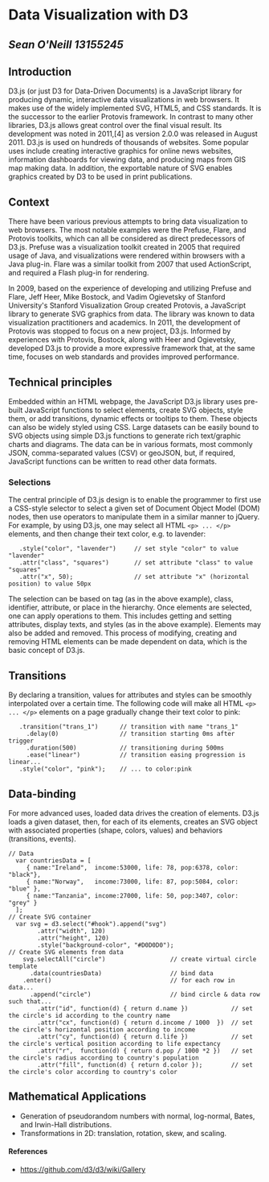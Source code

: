  # Data Visualization with D3

***Sean O'Neill***     ***13155245***
---------------------------------
## Introduction
D3.js (or just D3 for Data-Driven Documents) is a JavaScript library for producing dynamic, interactive data visualizations in web browsers. It makes use of the widely implemented SVG, HTML5, and CSS standards. It is the successor to the earlier Protovis framework.
In contrast to many other libraries, D3.js allows great control over the final visual result. Its development was noted in 2011,[4] as version 2.0.0 was released in August 2011.
D3.js is used on hundreds of thousands of websites. Some popular uses include creating interactive graphics for online news websites, information dashboards for viewing data, and producing maps from GIS map making data. In addition, the exportable nature of SVG enables graphics created by D3 to be used in print publications.

## Context
There have been various previous attempts to bring data visualization to web browsers. The most notable examples were the Prefuse, Flare, and Protovis toolkits, which can all be considered as direct predecessors of D3.js.
Prefuse was a visualization toolkit created in 2005 that required usage of Java, and visualizations were rendered within browsers with a Java plug-in. Flare was a similar toolkit from 2007 that used ActionScript, and required a Flash plug-in for rendering.

In 2009, based on the experience of developing and utilizing Prefuse and Flare, Jeff Heer, Mike Bostock, and Vadim Ogievetsky of Stanford University's Stanford Visualization Group created Protovis, a JavaScript library to generate SVG graphics from data. The library was known to data visualization practitioners and academics.
In 2011, the development of Protovis was stopped to focus on a new project, D3.js. Informed by experiences with Protovis, Bostock, along with Heer and Ogievetsky, developed D3.js to provide a more expressive framework that, at the same time, focuses on web standards and provides improved performance.

## Technical principles
Embedded within an HTML webpage, the JavaScript D3.js library uses pre-built JavaScript functions to select elements, create SVG objects, style them, or add transitions, dynamic effects or tooltips to them. These objects can also be widely styled using CSS. Large datasets can be easily bound to SVG objects using simple D3.js functions to generate rich text/graphic charts and diagrams. The data can be in various formats, most commonly JSON, comma-separated values (CSV) or geoJSON, but, if required, JavaScript functions can be written to read other data formats.

### Selections
The central principle of D3.js design is to enable the programmer to first use a CSS-style selector to select a given set of Document Object Model (DOM) nodes, then use operators to manipulate them in a similar manner to jQuery. For example, by using D3.js, one may select all HTML `<p> ... </p>` elements, and then change their text color, e.g. to lavender:
```d3.selectAll("p")                 // select all <p> elements
   .style("color", "lavender")     // set style "color" to value "lavender"
   .attr("class", "squares")       // set attribute "class" to value "squares"
   .attr("x", 50);                 // set attribute "x" (horizontal position) to value 50px
```
The selection can be based on tag (as in the above example), class, identifier, attribute, or place in the hierarchy. Once elements are selected, one can apply operations to them. This includes getting and setting attributes, display texts, and styles (as in the above example). Elements may also be added and removed. This process of modifying, creating and removing HTML elements can be made dependent on data, which is the basic concept of D3.js.

## Transitions
By declaring a transition, values for attributes and styles can be smoothly interpolated over a certain time. The following code will make all HTML `<p> ... </p>` elements on a page gradually change their text color to pink:
```d3.selectAll("p")             // select all <p> elements
   .transition("trans_1")      // transition with name "trans_1"
     .delay(0)                 // transition starting 0ms after trigger
     .duration(500)            // transitioning during 500ms
     .ease("linear")           // transition easing progression is linear...
   .style("color", "pink");    // ... to color:pink
```
## Data-binding
For more advanced uses, loaded data drives the creation of elements. D3.js loads a given dataset, then, for each of its elements, creates an SVG object with associated properties (shape, colors, values) and behaviors (transitions, events).
```
// Data
  var countriesData = [
     { name:"Ireland",  income:53000, life: 78, pop:6378, color: "black"},
     { name:"Norway",   income:73000, life: 87, pop:5084, color: "blue" },
     { name:"Tanzania", income:27000, life: 50, pop:3407, color: "grey" }
  ];
// Create SVG container
  var svg = d3.select("#hook").append("svg")
        .attr("width", 120)
        .attr("height", 120)
        .style("background-color", "#D0D0D0");
// Create SVG elements from data 
    svg.selectAll("circle")                  // create virtual circle template
      .data(countriesData)                   // bind data
    .enter()                                 // for each row in data...
      .append("circle")                      // bind circle & data row such that... 
        .attr("id", function(d) { return d.name })            // set the circle's id according to the country name
        .attr("cx", function(d) { return d.income / 1000  })  // set the circle's horizontal position according to income 
        .attr("cy", function(d) { return d.life })            // set the circle's vertical position according to life expectancy 
        .attr("r",  function(d) { return d.pop / 1000 *2 })   // set the circle's radius according to country's population 
        .attr("fill", function(d) { return d.color });        // set the circle's color according to country's color
```
## Mathematical Applications
* Generation of pseudorandom numbers with normal, log-normal, Bates, and Irwin-Hall distributions.
* Transformations in 2D: translation, rotation, skew, and scaling.
#### References
* https://github.com/d3/d3/wiki/Gallery
